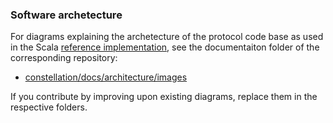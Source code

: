 ### Software archetecture

For diagrams explaining the archetecture of the protocol code base as used in the Scala 
[reference implementation](https://github.com/Constellation-Labs/constellation), 
see the documentaiton folder of the corresponding repository:

* [constellation/docs/architecture/images](https://github.com/Constellation-Labs/constellation/docs/architecture/images) 

[comment]: <This /docs/architecture/images folder doesn't exist at this point, but will be added soon.>

If you contribute by improving upon existing diagrams, replace them in the respective folders.
